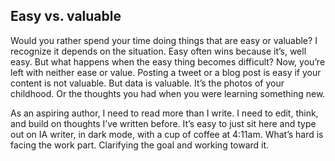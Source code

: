 ## Easy vs. valuable

Would you rather spend your time doing things that are easy or valuable? I recognize it depends on the situation. Easy often wins because it’s, well easy. But what happens when the easy thing becomes difficult? Now, you’re left with neither ease or value. Posting a tweet or a blog post is easy if your content is not valuable. But data is valuable. It’s the photos of your childhood. Or the thoughts you had when you were learning something new. 

As an aspiring author, I need to read more than I write. I need to edit, think, and build on thoughts I’ve written before. It’s easy to just sit here and type out on IA writer, in dark mode, with a cup of coffee at 4:11am. What’s hard is facing the work part. Clarifying the goal and working toward it. 
